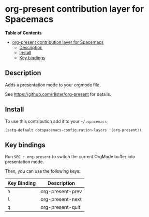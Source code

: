 # org-present contribution layer for Spacemacs

<!-- markdown-toc start - Don't edit this section. Run M-x markdown-toc/generate-toc again -->
**Table of Contents**

- [org-present contribution layer for Spacemacs](#org-present-contribution-layer-for-spacemacs)
    - [Description](#description)
    - [Install](#install)
    - [Key bindings](#key-bindings)

<!-- markdown-toc end -->

## Description

Adds a presentation mode to your orgmode file.

See <https://github.com/rlister/org-present> for details.

## Install

To use this contribution add it to your `~/.spacemacs`

```elisp
(setq-default dotspacemacs-configuration-layers '(org-present))
```

## Key bindings

Run `SPC : org-present` to switch the current OrgMode buffer into presentation mode.

Then, you can use the following keys:

Key Binding   | Description
--------------|------------------------------------------------------------
`h`           | org-present-prev
`l`           | org-present-next
`q`           | org-present-quit
